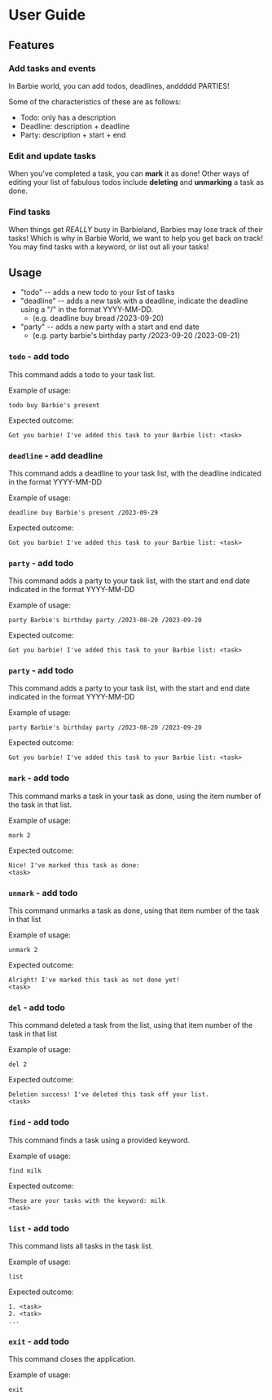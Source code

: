 # User Guide

## Features 

### Add tasks and events
In Barbie world, you can add todos, deadlines, anddddd PARTIES! 

Some of the characteristics of these are as follows:
- Todo: only has a description
- Deadline: description + deadline
- Party: description + start + end
### Edit and update tasks
When you've completed a task, you can **mark** it as done! Other ways of editing your list of fabulous todos include
**deleting** and **unmarking** a task as done.

### Find tasks
When things get *REALLY* busy in Barbieland, Barbies may lose track of their tasks! Which is why in Barbie World, 
we want to help you get back on track! You may find tasks with a keyword, or list out all your tasks!

## Usage
- "todo" -- adds a new todo to your list of tasks
- "deadline" -- adds a new task with a deadline, indicate the deadline using a "/" in the format YYYY-MM-DD.
    - (e.g. deadline buy bread /2023-09-20)
- "party" -- adds a new party with a start and end date
    - (e.g. party barbie's birthday party /2023-09-20 /2023-09-21)

### `todo` - add todo

This command adds a todo to your task list.

Example of usage: 

`todo buy Barbie's present`

Expected outcome:

```
Got you barbie! I've added this task to your Barbie list: <task>
```



### `deadline` - add deadline

This command adds a deadline to your task list, with the deadline indicated in the format 
YYYY-MM-DD

Example of usage:

`deadline buy Barbie's present /2023-09-29`

Expected outcome:

```
Got you barbie! I've added this task to your Barbie list: <task>
```

### `party` - add todo

This command adds a party to your task list, with the start and end date indicated in the format
YYYY-MM-DD

Example of usage:

`party Barbie's birthday party /2023-08-20 /2023-09-20`

Expected outcome:

```
Got you barbie! I've added this task to your Barbie list: <task>
```
### `party` - add todo

This command adds a party to your task list, with the start and end date indicated in the format
YYYY-MM-DD

Example of usage:

`party Barbie's birthday party /2023-08-20 /2023-09-20`

Expected outcome:

```
Got you barbie! I've added this task to your Barbie list: <task>
```
### `mark` - add todo

This command marks a task in your task as done, using the item number 
of the task in that list.

Example of usage:

`mark 2`

Expected outcome:

```
Nice! I've marked this task as done:
<task>
```
### `unmark` - add todo

This command unmarks a task as done, using that item number of the task
in that list

Example of usage:

`unmark 2`

Expected outcome:

```
Alright! I've marked this task as not done yet!
<task>
```
### `del` - add todo

This command deleted a task from the list, using that item number of the task
in that list

Example of usage:

`del 2`

Expected outcome:

```
Deletion success! I've deleted this task off your list.
<task>
```
### `find` - add todo

This command finds a task using a provided keyword.

Example of usage:

`find milk`

Expected outcome:

```
These are your tasks with the keyword: milk
<task>
```


### `list` - add todo

This command lists all tasks in the task list.

Example of usage:

`list`

Expected outcome:

```
1. <task>
2. <task>
...
```

### `exit` - add todo

This command closes the application.

Example of usage:

`exit`
